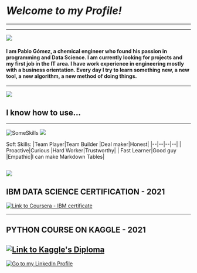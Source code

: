 # *Welcome to my Profile!*

------------


------------
![](https://i.ibb.co/vcG0tNJ/Barra-Magnifica-02.gif)

#### I am Pablo Gómez, a chemical engineer who found his passion in programming and Data Science. I am currently looking for projects and my first job in the IT area. I have work experience in engineering mostly with a business orientation. Every day I try to learn something new, a new tool, a new algorithm, a new method of doing things. 

------------

![](https://i.ibb.co/St75vnb/Skills-02.gif)

## I know how to use...

------------
![SomeSkills](https://i.ibb.co/M847b0b/s-KILLSLOGO01.png "SomeSkills")
![](https://i.ibb.co/HpJY5jS/s-KILLSLOGO02.png)

Soft Skills:
|Team Player|Team Builder  |Deal maker|Honest|
|--|--|--|--|
| Proactive|Curious  |Hard Worker|Trustworthy|
| Fast Learner|Good guy  |Empathic|I can make Markdown Tables|

![](https://i.ibb.co/vVqCnQv/Certif-02.gif)
------------
## IBM DATA SCIENCE CERTIFICATION - 2021

[![Link to Coursera - IBM certificate](https://i.ibb.co/9qLZX6X/IBMData-Science-Diploma.png "Link to Coursera - IBM certificate")](https://www.coursera.org/account/accomplishments/professional-cert/JA54WB5LWJ86 "Link to Coursera - IBM certificate")

------------
## PYTHON COURSE ON KAGGLE - 2021

[![Link to Kaggle's Diploma](https://i.ibb.co/kBjgtCJ/Kaggle-Python-Diploma.png "Link to Kaggle's Diploma")](https://www.kaggle.com/learn/certification/pablomgomez21/python "Link to Kaggle's Diploma")
------------



[![Go to my LinkedIn Profile](http://assets.stickpng.com/thumbs/580b57fcd9996e24bc43c528.png "LinkedIn Profile")](https://www.linkedin.com/in/pablo-g%C3%B3mez-60b773b7/?locale=en_US "LinkedIn Profile")

